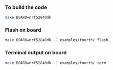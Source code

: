### To build the code
```bash
make BOARD=nrf52840dk 
```
### Flash on board
```bash
make BOARD=nrf52840dk -C examples/fourth/ flash

```
### Terminal output on board
```bash
make BOARD=nrf52840dk -C examples/fourth/ term

```

